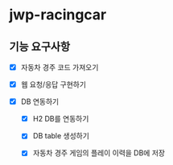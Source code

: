# jwp-racingcar

## 기능 요구사항
- [x] 자동차 경주 코드 가져오기

- [x] 웹 요청/응답 구현하기

- [x] DB 연동하기
  - [x] H2 DB를 연동하기
  - [x] DB table 생성하기
  - [x] 자동차 경주 게임의 플레이 이력을 DB에 저장

